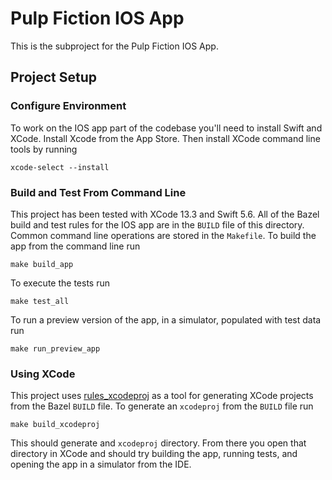 # Pulp Fiction IOS App
This is the subproject for the Pulp Fiction IOS App.
## Project Setup
### Configure Environment
To work on the IOS app part of the codebase you'll need to install Swift and XCode. Install Xcode from the  App Store. Then install XCode command line tools by running
```
xcode-select --install
```
### Build and Test From Command Line
This project has been tested with XCode 13.3 and Swift 5.6. All of the Bazel build and test rules for the IOS app are in the `BUILD` file of this directory. Common command line operations are stored in the `Makefile`. To build the app from the command line run
```
make build_app
```
To execute the tests run
```
make test_all
```
To run a preview version of the app, in a simulator, populated with test data run
```
make run_preview_app
```
### Using XCode
This project uses [rules_xcodeproj](https://github.com/buildbuddy-io/rules_xcodeproj) as a tool for generating XCode projects from the Bazel `BUILD` file. To generate an `xcodeproj` from the `BUILD` file run
```
make build_xcodeproj
```
This should generate and `xcodeproj` directory. From there you open that directory in XCode and should try building the app, running tests, and opening the app in a simulator from the IDE.
